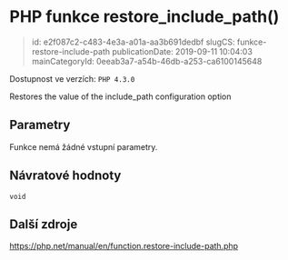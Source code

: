 PHP funkce restore_include_path()
================================

> id: e2f087c2-c483-4e3a-a01a-aa3b691dedbf
> slugCS: funkce-restore-include-path
> publicationDate: 2019-09-11 10:04:03
> mainCategoryId: 0eeab3a7-a54b-46db-a253-ca6100145648

Dostupnost ve verzích: `PHP 4.3.0`

Restores the value of the include_path configuration option


Parametry
--------------

Funkce nemá žádné vstupní parametry.

Návratové hodnoty
----------------

`void`



Další zdroje
------------

https://php.net/manual/en/function.restore-include-path.php
